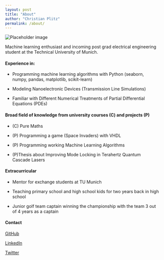 ```yaml
---
layout: post
title: "About"
author: "Christian Plitz"
permalink: /about/
---
```


![Placeholder image](blacknwhite.jpg)

Machine learning enthusiast and incoming post grad electrical engineering student at the Technical University of Munich. 

#### Experience in: 

* Programming machine learning algorithms with Python (seaborn, numpy, pandas, matplotlib, scikit-learn)

* Modeling Nanoelectronic Devices (Transmission Line Simulations)

* Familiar with Different Numerical Treatments of Partial Differential Equations (PDEs)


#### Broad field of knowledge from university courses (C) and projects (P)

* (C) Pure Maths 

* (P) Programming a game (Space Invaders) with VHDL

* (P) Programming working Machine Learning Algorithms

* (P)Thesis about Improving Mode Locking in Terahertz Quantum Cascade Lasers 


#### Extracurricular

* Mentor for exchange students at TU Munich

* Teaching primary school and high school kids for two years back in high school

* Junior golf team captain winning the championship with the team 3 out of 4 years as a captain

#### Contact

[GitHub](https://github.com/chrischris96/)

[LinkedIn](https://www.linkedin.com/in/christian-plitz-303180101/)

[Twitter](https://twitter.com/ChristianPlitz)


